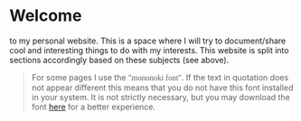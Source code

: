 # Welcome

to my personal website. This is a space where I will try to document/share cool and interesting things to do with my interests. This website is split into sections accordingly based on these subjects (see above).

> For some pages I use the <span style="font-family: mononoki">"mononoki font"</span>. If the text in quotation does not appear different this means that you do not have this font installed in your system. It is not strictly necessary, but you may download the font [here](https://madmalik.github.io/mononoki/) for a better experience.



